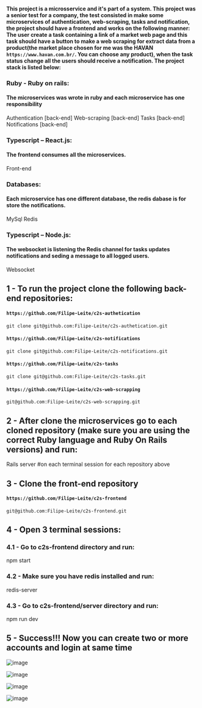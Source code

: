 #### This project is a microsservice and it's part of a system. This project was a senior test for a company, the test consisted in make some microservices of authentication, web-scraping, tasks and notification, the project should have a frontend and works on the following manner: The user create a task containing a link of a market web page and this task should have a button to make a web scraping for extract data from a product(the market place chosen for me was the HAVAN `https://www.havan.com.br/`. You can choose any product), when the task status change all the users should receive a notification. The project stack is listed below:

### Ruby - Ruby on rails:
#### The microservices was wrote in ruby and each microservice has one responsibility

Authentication [back-end]
Web-scraping [back-end]
Tasks [back-end]
Notifications [back-end]

### Typescript – React.js:
#### The frontend consumes all the microservices.

Front-end

### Databases:
#### Each microservice has one different database, the redis dabase is for store the notifications.

MySql
Redis

### Typescript – Node.js:
#### The websocket is listening the Redis channel for tasks updates notifications and seding a message to all logged users.

Websocket

## 1 - To run the project clone the following back-end repositories:

#### `https://github.com/Filipe-Leite/c2s-authetication`

`git clone git@github.com:Filipe-Leite/c2s-authetication.git`

#### `https://github.com/Filipe-Leite/c2s-notifications`

`git clone git@github.com:Filipe-Leite/c2s-notifications.git`

#### `https://github.com/Filipe-Leite/c2s-tasks`

`git clone git@github.com:Filipe-Leite/c2s-tasks.git`

#### `https://github.com/Filipe-Leite/c2s-web-scrapping`

`git@github.com:Filipe-Leite/c2s-web-scrapping.git`

## 2 - After clone the microservices go to each cloned repository (make sure you are using the correct Ruby language and Ruby On Rails versions) and run:

Rails server #on each terminal session for each repository above

## 3 - Clone the front-end repository

#### `https://github.com/Filipe-Leite/c2s-frontend`

`git@github.com:Filipe-Leite/c2s-frontend.git`

## 4 - Open 3 terminal sessions:

### 4.1 - Go to c2s-frontend directory and run:

npm start

### 4.2 - Make sure you have redis installed and run:

redis-server

### 4.3 - Go to c2s-frontend/server directory and run:

npm run dev

## 5 - Success!!! Now you can create two or more accounts and login at same time

![image](https://github.com/user-attachments/assets/a7aa6bca-6bb0-43ae-9e49-121abe7d0172)

![image](https://github.com/user-attachments/assets/b99113be-f98e-43e0-a3eb-8e4659e67452)

![image](https://github.com/user-attachments/assets/91bfa568-ce59-43c3-b8cd-cf9f57fea58b)

![image](https://github.com/user-attachments/assets/84e3caeb-286b-4633-ad29-2f7a165adba6)


